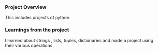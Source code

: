 ### Project Overview

 This includes projects of python.


### Learnings from the project

 I learned about strings , lists, tuples, dictionaries and made a project using their various operations.


